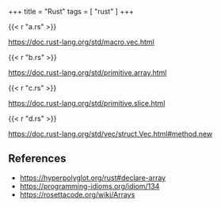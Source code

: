 +++
title = "Rust"
tags = [ "rust" ]
+++

{{< r "a.rs" >}}

<https://doc.rust-lang.org/std/macro.vec.html>

{{< r "b.rs" >}}

<https://doc.rust-lang.org/std/primitive.array.html>

{{< r "c.rs" >}}

<https://doc.rust-lang.org/std/primitive.slice.html>

{{< r "d.rs" >}}

<https://doc.rust-lang.org/std/vec/struct.Vec.html#method.new>

## References

- <https://hyperpolyglot.org/rust#declare-array>
- <https://programming-idioms.org/idiom/134>
- <https://rosettacode.org/wiki/Arrays>
